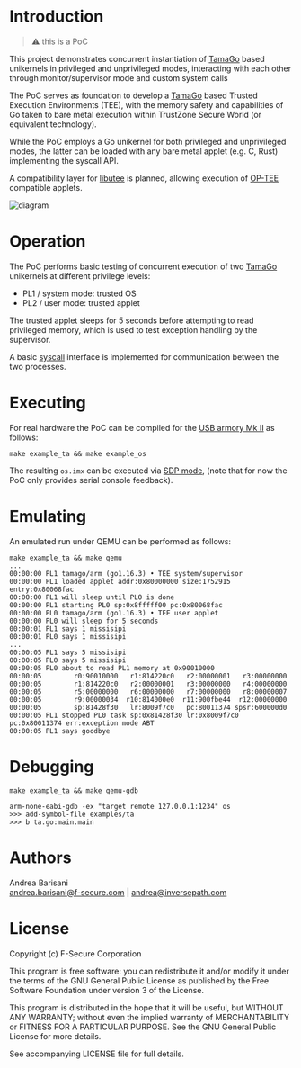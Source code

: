 Introduction
============

> :warning: this is a PoC

This project demonstrates concurrent instantiation of
[TamaGo](https://github.com/f-secure-foundry/tamago) based unikernels in
privileged and unprivileged modes, interacting with each other through
monitor/supervisor mode and custom system calls

The PoC serves as foundation to develop a
[TamaGo](https://github.com/f-secure-foundry/tamago) based Trusted Execution
Environments (TEE), with the memory safety and capabilities of Go taken to bare
metal execution within TrustZone Secure World (or equivalent technology).

While the PoC employs a Go unikernel for both privileged and unprivileged
modes, the latter can be loaded with any bare metal applet (e.g. C, Rust)
implementing the syscall API.

A compatibility layer for
[libutee](https://optee.readthedocs.io/en/latest/architecture/libraries.html#libutee)
is planned, allowing execution of [OP-TEE](https://www.op-tee.org/) compatible
applets.

![diagram](https://github.com/f-secure-foundry/GoTEE/wiki/images/diagram.jpg)

Operation
=========

The PoC performs basic testing of concurrent execution of two
[TamaGo](https://github.com/f-secure-foundry/tamago) unikernels at
different privilege levels:

 * PL1 / system mode: trusted OS
 * PL2 / user mode: trusted applet

The trusted applet sleeps for 5 seconds before attempting to read privileged
memory, which is used to test exception handling by the supervisor.

A basic [syscall](https://github.com/f-secure-foundry/GoTEE/blob/master/syscall/syscall.go)
interface is implemented for communication between the two processes.

Executing
=========

For real hardware the PoC can be compiled for the [USB armory Mk II](https://github.com/f-secure-foundry/usbarmory/wiki)
as follows:

```
make example_ta && make example_os

```

The resulting `os.imx` can be executed via
[SDP mode](https://github.com/f-secure-foundry/usbarmory/wiki/Boot-Modes-(Mk-II)#serial-download-protocol-sdp),
(note that for now the PoC only provides serial console feedback).

Emulating
=========

An emulated run under QEMU can be performed as follows:

```
make example_ta && make qemu
...
00:00:00 PL1 tamago/arm (go1.16.3) • TEE system/supervisor
00:00:00 PL1 loaded applet addr:0x80000000 size:1752915 entry:0x80068fac
00:00:00 PL1 will sleep until PL0 is done
00:00:00 PL1 starting PL0 sp:0x8fffff00 pc:0x80068fac
00:00:00 PL0 tamago/arm (go1.16.3) • TEE user applet
00:00:00 PL0 will sleep for 5 seconds
00:00:01 PL1 says 1 missisipi
00:00:01 PL0 says 1 missisipi
...
00:00:05 PL1 says 5 missisipi
00:00:05 PL0 says 5 missisipi
00:00:05 PL0 about to read PL1 memory at 0x90010000
00:00:05        r0:90010000   r1:814220c0   r2:00000001   r3:00000000
00:00:05        r1:814220c0   r2:00000001   r3:00000000   r4:00000000
00:00:05        r5:00000000   r6:00000000   r7:00000000   r8:00000007
00:00:05        r9:00000034  r10:814000e0  r11:900fbe44  r12:00000000
00:00:05        sp:81428f30   lr:8009f7c0   pc:80011374 spsr:600000d0
00:00:05 PL1 stopped PL0 task sp:0x81428f30 lr:0x8009f7c0 pc:0x80011374 err:exception mode ABT
00:00:05 PL1 says goodbye
```

Debugging
=========

```
make example_ta && make qemu-gdb
```

```
arm-none-eabi-gdb -ex "target remote 127.0.0.1:1234" os
>>> add-symbol-file examples/ta
>>> b ta.go:main.main
```

Authors
=======

Andrea Barisani  
andrea.barisani@f-secure.com | andrea@inversepath.com  

License
=======

Copyright (c) F-Secure Corporation

This program is free software: you can redistribute it and/or modify it under
the terms of the GNU General Public License as published by the Free Software
Foundation under version 3 of the License.

This program is distributed in the hope that it will be useful, but WITHOUT ANY
WARRANTY; without even the implied warranty of MERCHANTABILITY or FITNESS FOR A
PARTICULAR PURPOSE. See the GNU General Public License for more details.

See accompanying LICENSE file for full details.

